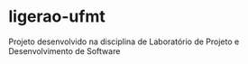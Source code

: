 # ligerao-ufmt
Projeto desenvolvido na disciplina de Laboratório de Projeto e Desenvolvimento de Software
